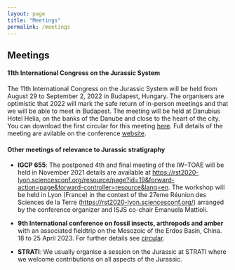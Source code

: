 ```yaml
---
layout: page
title: "Meetings"
permalink: /meetings
---
```

## Meetings

#### 11th International Congress on the Jurassic System
The 11th International Congress on the Jurassic System will be held from August 29 to September 2, 2022 in Budapest, Hungary. The organisers are optimistic that 2022 will mark the safe return of in-person meetings and that we will be able to meet in Budapest. The meeting will be held at Danubius Hotel Helia, on the banks of the Danube and close to the heart of the city. You can download the first circular for this meeting [here](https://jurassic2022.hu/download/jurassic2022.pdf). Full details of the meeting are avilable on the conference [website](https://jurassic2022.hu/). 

#### Other meetings of relevance to Jurassic stratigraphy
* **IGCP 655**: The postponed 4th and final meeting of the IW–TOAE will be held in November 2021 details are available at <https://rst2020-lyon.sciencesconf.org/resource/page?id=19&forward-action=page&forward-controller=resource&lang=en>. The workshop will be held in Lyon (France) in the context of the 27eme Réunion des Sciences de la Terre (<https://rst2020-lyon.sciencesconf.org/>) arranged by the conference organizer and ISJS co-chair Emanuela Mattioli.

* **9th International conference on fossil insects, arthropods and amber** with an associated fieldtrip on the Mesozoic of the Erdos Basin, China. 18 to 25 April 2023. For further details see [circular](files/9th_conference_on_fossil_insects.pdf).

* **STRATI**: We usually organise a session on the Jurassic at STRATI where we welcome contributions on all aspects of the Jurassic.
